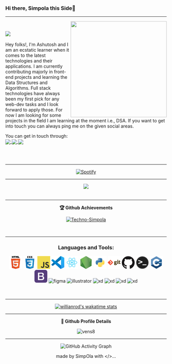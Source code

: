 ### Hi there, Simpola this Side👋
<!-- ![git-banner](https://user-images.githubusercontent.com/74448357/125704444-d615265e-096b-4268-bbaa-fa6b1d340f3e.png) -->


<hr/>
<img align='right' height="300px" border-radius="20px" width="300px" src="https://tenor.com/view/homer-simpson-stuffed-food-coma-gif-13891896.gif">

<br>

![](https://komarev.com/ghpvc/?username=Techno-Simpola&color=green&style=flat)

Hey folks!, I'm Ashutosh and I am an ecstatic learner when it comes to the latest technologies and their applications. 
I am currently contributing majorly in front-end projects and learning the Data Structures and Algorithms. Full stack technologies have always been my first pick
for any web-dev tasks and I look forward to apply those. For now I am looking for some projects in the field I am learning at the moment i.e., DSA. If you want to
get into touch you can always ping me on the given social areas.

 You can get in touch through: 
  <br>
<a href="https://www.linkedin.com/in/ashutosh-rathore-133b58177/" rel="nofollow">
  <img align='center' src="https://img.icons8.com/color/48/000000/linkedin-circled--v1.png"/>
</a>
 <a href="https://www.instagram.com/technoreck/" rel="nofollw">
  <img align='center' src="https://img.icons8.com/color/48/000000/instagram-new--v1.png"/>
</a>
<a href="https://www.facebook.com/ashu.rathore.543" rel="nofollw">
  <img align='center' src="https://img.icons8.com/color/48/000000/facebook-new.png"/>
</a>

<br><br>

 <div align='center'> 
<hr/>
 
[![Spotify](https://spotify-github-readme.vercel.app/api/spotify)](https://open.spotify.com/collection/tracks)

<hr/>
<img src='https://github-readme-streak-stats.herokuapp.com/?user=Techno-Simpola&currStreakNum=2FD3EB&fire=green&sideLabels=F00&theme=tokyonight&no-frame=true'>
<br><br>

<hr/>

<b>🏆 Github Achievements</b>
<p align="center" width="500px"> <a href="https://github.com/vens8"><img src="https://github-profile-trophy.vercel.app/?username=Techno-Simpola&margin-w=10&&theme=tokyonight&no-frame=true" alt="Techno-Simpola" /></a> </p>
  
<br>
<hr/>

### Languages and Tools:

<div align="center">


<img  alt="HTML5" width="40px" src="https://raw.githubusercontent.com/github/explore/80688e429a7d4ef2fca1e82350fe8e3517d3494d/topics/html/html.png" />
<img alt="CSS3" width="40px" src="https://raw.githubusercontent.com/github/explore/80688e429a7d4ef2fca1e82350fe8e3517d3494d/topics/css/css.png" />
<img alt="JavaScript" width="40px" src="https://raw.githubusercontent.com/github/explore/80688e429a7d4ef2fca1e82350fe8e3517d3494d/topics/javascript/javascript.png" />
 <img alt="Visual Studio Code" width="40px" src="https://raw.githubusercontent.com/github/explore/80688e429a7d4ef2fca1e82350fe8e3517d3494d/topics/visual-studio-code/visual-studio-code.png" />
<img alt="React" width="40px" src="https://raw.githubusercontent.com/github/explore/80688e429a7d4ef2fca1e82350fe8e3517d3494d/topics/react/react.png" />
<img  alt="Node.js" width="40px" src="https://raw.githubusercontent.com/github/explore/80688e429a7d4ef2fca1e82350fe8e3517d3494d/topics/nodejs/nodejs.png" />
<img  alt="python" width="40px" src="https://raw.githubusercontent.com/github/explore/80688e429a7d4ef2fca1e82350fe8e3517d3494d/topics/python/python.png" />
<img  alt="Git" width="40px" src="https://raw.githubusercontent.com/github/explore/80688e429a7d4ef2fca1e82350fe8e3517d3494d/topics/git/git.png" />
<img  alt="GitHub" width="40px" src="https://raw.githubusercontent.com/github/explore/78df643247d429f6cc873026c0622819ad797942/topics/github/github.png" />
<img  alt="Terminal" width="40px" src="https://raw.githubusercontent.com/github/explore/80688e429a7d4ef2fca1e82350fe8e3517d3494d/topics/terminal/terminal.png" />
<img  alt="C++" width="40px" src="https://raw.githubusercontent.com/github/explore/80688e429a7d4ef2fca1e82350fe8e3517d3494d/topics/cpp/cpp.png" />
<img  alt="bootstrap" width="40px" src="https://raw.githubusercontent.com/github/explore/80688e429a7d4ef2fca1e82350fe8e3517d3494d/topics/bootstrap/bootstrap.png" />
<img  src="https://www.vectorlogo.zone/logos/figma/figma-icon.svg" alt="figma" width="40" height="40"/>
<img  src="https://www.vectorlogo.zone/logos/adobe_illustrator/adobe_illustrator-icon.svg" alt="illustrator" width="40" height="40"/>
<img  src="https://cdn.worldvectorlogo.com/logos/adobe-photoshop-2.svg" alt="xd" width="40" height="40"/> 
<!-- <img  src="https://cdn.worldvectorlogo.com/logos/material-ui.svg" alt="xd" width="40" height="40"/>  -->
 <img src="https://cdn.worldvectorlogo.com/logos/django.svg" alt="xd" width="40" height="40"/>  
 <img src="https://cdn.worldvectorlogo.com/logos/heroku.svg" alt="xd" width="40" height="40"/>
 <img src="https://www.vectorlogo.zone/logos/mongodb/mongodb-icon.svg" alt="xd" width="40" height="40"/>
</div>
<br><br>

<hr/>

[![willianrod's wakatime stats](https://github-readme-stats.vercel.app/api/wakatime?username=simpola&theme=tokyonight&no-frame=true)](https://github.com/Techno-Simpola/github-readme-stats)
<br>
  
<hr/>

<b>🔎 Github Profile Details</b>
<p align="center"><img height="180px" src="https://github-profile-summary-cards.vercel.app/api/cards/profile-details?username=Techno-Simpola&theme=tokyonight" alt="vens8" align = "center"/></p>

<hr/>


![GitHub Activity Graph](https://activity-graph.herokuapp.com/graph?username=Techno-Simpola&theme=react-dark&no-frame=true&count_private=true)  



made by SimpOla with </>...
</div>
